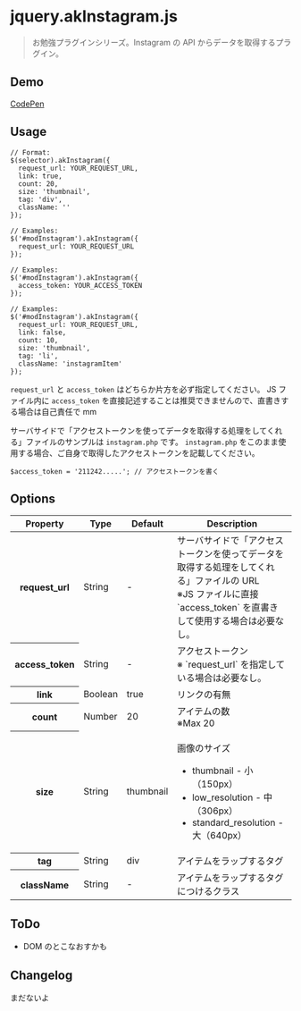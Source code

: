 # jquery.akInstagram.js

> お勉強プラグインシリーズ。Instagram の API からデータを取得するプラグイン。


## Demo

[CodePen](http://codepen.io/akey/pen/GgRRqd)


## Usage

    // Format:
    $(selector).akInstagram({
      request_url: YOUR_REQUEST_URL,
      link: true,
      count: 20,
      size: 'thumbnail',
      tag: 'div',
      className: ''
    });

    // Examples:
    $('#modInstagram').akInstagram({
      request_url: YOUR_REQUEST_URL
    });

    // Examples:
    $('#modInstagram').akInstagram({
      access_token: YOUR_ACCESS_TOKEN
    });

    // Examples:
    $('#modInstagram').akInstagram({
      request_url: YOUR_REQUEST_URL,
      link: false,
      count: 10,
      size: 'thumbnail',
      tag: 'li',
      className: 'instagramItem'
    });

`request_url` と `access_token` はどちらか片方を必ず指定してください。
JS ファイル内に `access_token` を直接記述することは推奨できませんので、直書きする場合は自己責任で mm

サーバサイドで「アクセストークンを使ってデータを取得する処理をしてくれる」ファイルのサンプルは `instagram.php` です。
`instagram.php` をこのまま使用する場合、ご自身で取得したアクセストークンを記載してください。

    $access_token = '211242.....'; // アクセストークンを書く


## Options

<table>
  <thead>
    <tr>
       <th>Property</th>
       <th>Type</th>
       <th>Default</th>
       <th>Description</th>
     </tr>
  </thead>
  <tbody>
    <tr>
      <th>request_url</th>
      <td>String</td>
      <td>-</td>
      <td>サーバサイドで「アクセストークンを使ってデータを取得する処理をしてくれる」ファイルの URL<br>※JS ファイルに直接 `access_token` を直書きして使用する場合は必要なし。</td>
    </tr>
    <tr>
      <th>access_token</th>
      <td>String</td>
      <td>-</td>
      <td>アクセストークン<br>※ `request_url` を指定している場合は必要なし。</td>
    </tr>
    <tr>
      <th>link</th>
      <td>Boolean</td>
      <td>true</td>
      <td>リンクの有無</td>
    </tr>
    <tr>
      <th>count</th>
      <td>Number</td>
      <td>20</td>
      <td>アイテムの数<br>※Max 20</td>
    </tr>
    <tr>
      <th>size</th>
      <td>String</td>
      <td>thumbnail</td>
      <td>
        <p>画像のサイズ</p>
        <ul>
          <li>thumbnail - 小（150px）</li>
          <li>low_resolution - 中（306px）</li>
          <li>standard_resolution - 大（640px）</li>
        </ul>
      </td>
    </tr>
    <tr>
      <th>tag</th>
      <td>String</td>
      <td>div</td>
      <td>アイテムをラップするタグ</td>
    </tr>
    <tr>
      <th>className</th>
      <td>String</td>
      <td>-</td>
      <td>アイテムをラップするタグにつけるクラス</td>
    </tr>
  </tbody>
</table>


## ToDo

* DOM のとこなおすかも


## Changelog

まだないよ

